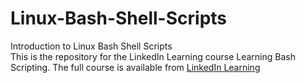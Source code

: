 # Linux-Bash-Shell-Scripts
Introduction to Linux Bash Shell Scripts<br>
This is the repository for the LinkedIn Learning course Learning Bash Scripting. The full course is available from [LinkedIn Learning][lil-course-url]

[lil-course-url]: https://www.linkedin.com/learning/linux-bash-shell-and-scripts
